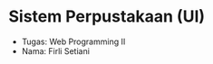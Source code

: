 # Sistem Perpustakaan (UI)
<ul>
  <li>Tugas: Web Programming II</li>
  <li>Nama: Firli Setiani</li>
</ul>
